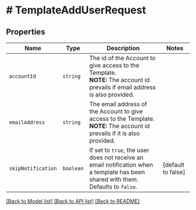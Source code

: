 # # TemplateAddUserRequest



## Properties

Name | Type | Description | Notes
------------ | ------------- | ------------- | -------------
| `accountId` | ```string``` |  The id of the Account to give access to the Template.<br>**NOTE:** The account id prevails if email address is also provided.  |  |
| `emailAddress` | ```string``` |  The email address of the Account to give access to the Template.<br>**NOTE:** The account id prevails if it is also provided.  |  |
| `skipNotification` | ```boolean``` |  If set to `true`, the user does not receive an email notification when a template has been shared with them. Defaults to `false`.  |  [default to false] |

[[Back to Model list]](../../README.md#models) [[Back to API list]](../../README.md#endpoints) [[Back to README]](../../README.md)
